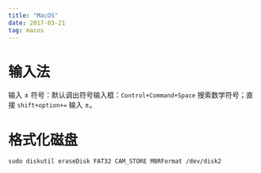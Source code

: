 ```yaml
---
title: "MacOS"
date: 2017-03-21
tag: macos
---
```


# 输入法

输入 ± 符号：默认调出符号输入框：`Control+Command+Space` 搜索数学符号；直接 `shift+option+=` 输入 ±。

# 格式化磁盘

``` shell
sudo diskutil eraseDisk FAT32 CAM_STORE MBRFormat /dev/disk2
```
